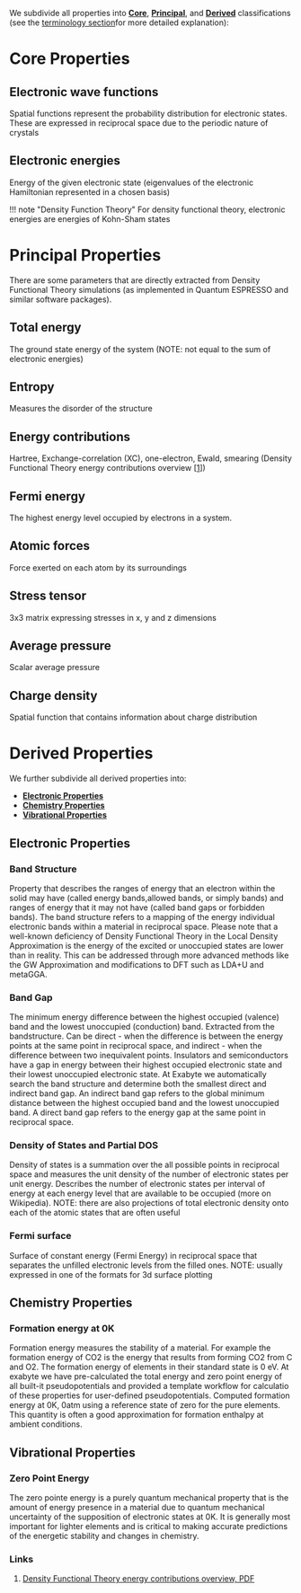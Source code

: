 <!-- by MH -->
We subdivide all properties into [**Core**](../terminology/property-classification#core-properties), [**Principal**](../terminology/property-classification#principal-properties), and [**Derived**](../terminology/property-classification#derived-properties) classifications (see the [terminology section](../terminology/property-classification.md)for more detailed explanation):

# Core Properties

## Electronic wave functions

Spatial functions represent the probability distribution for electronic states.  These are expressed in reciprocal space due to the periodic nature of crystals

## Electronic energies

Energy of the given electronic state (eigenvalues of the electronic Hamiltonian represented in a chosen basis)

!!! note "Density Function Theory"
    For density functional theory, electronic energies are energies of Kohn-Sham states

# Principal Properties
There are some parameters that are directly extracted from Density Functional Theory simulations (as implemented in Quantum ESPRESSO and similar software packages).

## Total energy
The ground state energy of the system (NOTE: not equal to the sum of electronic energies)
## Entropy
Measures the disorder of the structure
## Energy contributions
Hartree, Exchange-correlation (XC), one-electron, Ewald, smearing (Density Functional Theory energy contributions overview [[1](#links)])
## Fermi energy
The highest energy level occupied by electrons in a system.
## Atomic forces
Force exerted on each atom by its surroundings
## Stress tensor
3x3 matrix expressing stresses in x, y and z dimensions
## Average pressure
Scalar average pressure
## Charge density
Spatial function that contains information about charge distribution

# Derived Properties
We further subdivide all derived properties into:

- [**Electronic Properties**](#electronic-properties)
- [**Chemistry Properties**](#chemistry-properties)
- [**Vibrational Properties**](#vibrational-properties)

## Electronic Properties

### Band Structure
Property that describes the ranges of energy that an electron within the solid may have (called energy bands,allowed bands, or simply bands) and ranges of energy that it may not have (called band gaps or forbidden bands).  The band structure refers to a mapping of the energy individual electronic bands within a material in reciprocal space.  Please note that a well-known deficiency of Density Functional Theory in the Local Density Approximation is the energy of the excited or unoccupied states are lower than in reality.  This can be addressed through more advanced methods like the GW Approximation and modifications to DFT such as LDA+U and metaGGA.

### Band Gap
The minimum energy difference between the highest occupied (valence) band and the lowest unoccupied (conduction) band. Extracted from the bandstructure. Can be direct - when the difference is between the energy points at the same point in reciprocal space, and indirect - when the difference between two inequivalent points.  Insulators and semiconductors have a gap in energy between their highest occupied electronic state and their lowest unoccupied electronic state.  At Exabyte we automatically search the band structure and determine both the smallest direct and indirect band gap.  An indirect band gap refers to the global minimum distance between the highest occupied band and the lowest unoccupied band.  A direct band gap refers to the energy gap at the same point in reciprocal space.

### Density of States and Partial DOS
Density of states is a summation over the all possible points in reciprocal space and measures the unit density of the number of electronic states per unit energy.  Describes the number of electronic states per interval of energy at each energy level that are available to be occupied (more on Wikipedia).
NOTE: there are also projections of total electronic density onto each of the atomic states that are often useful

### Fermi surface
Surface of constant energy (Fermi Energy) in reciprocal space that separates the unfilled electronic levels from the filled ones.  NOTE: usually expressed in one of the formats for 3d surface plotting


## Chemistry Properties

### Formation energy at 0K
Formation energy measures the stability of a material.  For example the formation energy of CO2 is the energy that results from forming CO2 from C and O2.  The formation energy of elements in their standard state is 0 eV.  At exabyte we have pre-calculated the total energy and zero point energy of all built-it pseudopotentials and provided a template workflow for calculatio of these properties for user-defined pseudopotentials.  Computed formation energy at 0K, 0atm using a reference state of zero for the pure elements. This quantity is often a good approximation for formation enthalpy at ambient conditions.

## Vibrational Properties

### Zero Point Energy
The zero pointe energy is a purely quantum mechanical property that is the amount of energy presence in a material due to quantum mechanical uncertainty of the supposition of electronic states at 0K.  It is generally most important for lighter elements and is critical to making accurate predictions of the energetic stability and changes in chemistry.

### Links

1. [Density Functional Theory energy contributions overview, PDF](http://elk.sourceforge.net/CECAM/Burke-DFT.pdf)

